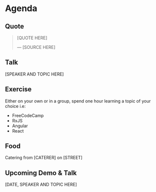 # Agenda
## Quote
> [QUOTE HERE]
>
> ― [SOURCE HERE]

## Talk
[SPEAKER AND TOPIC HERE]

## Exercise
Either on your own or in a group, spend one hour learning a topic of your choice i.e:

- FreeCodeCamp
- RxJS
- Angular
- React

## Food
Catering from [CATERER] on [STREET]

## Upcoming Demo & Talk
[DATE, SPEAKER AND TOPIC HERE]
